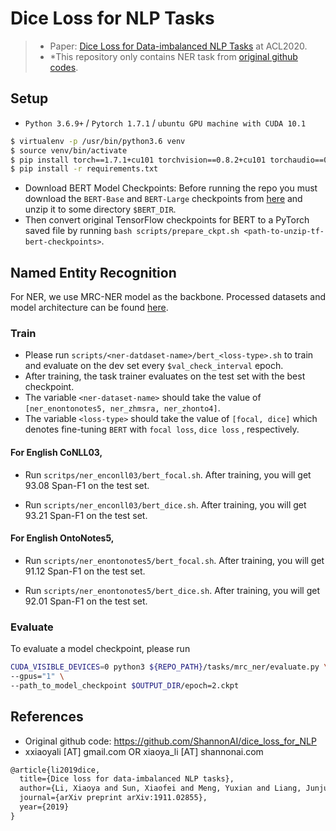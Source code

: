 # Dice Loss for NLP Tasks

> - Paper: [Dice Loss for Data-imbalanced NLP Tasks](https://arxiv.org/pdf/1911.02855.pdf) at ACL2020.
> - *This repository only contains NER task from [original github codes](https://github.com/ShannonAI/dice_loss_for_NLP).

## Setup

- `Python 3.6.9+` / `Pytorch 1.7.1` / `ubuntu GPU machine with CUDA 10.1`

```bash 
$ virtualenv -p /usr/bin/python3.6 venv
$ source venv/bin/activate
$ pip install torch==1.7.1+cu101 torchvision==0.8.2+cu101 torchaudio==0.7.2 -f https://download.pytorch.org/whl/torch_stable.html
$ pip install -r requirements.txt
```

- Download BERT Model Checkpoints: Before running the repo you must download the `BERT-Base` and `BERT-Large` checkpoints from [here](https://github.com/google-research/bert#pre-trained-models) and unzip it to some directory `$BERT_DIR`. 
- Then convert original TensorFlow checkpoints for BERT to a PyTorch saved file by running `bash scripts/prepare_ckpt.sh <path-to-unzip-tf-bert-checkpoints>`. 

## Named Entity Recognition 

For NER, we use MRC-NER model as the backbone. Processed datasets and model architecture can be found [here](https://arxiv.org/pdf/1910.11476.pdf). 

### Train

- Please run `scripts/<ner-datdaset-name>/bert_<loss-type>.sh` to train and evaluate on the dev set every `$val_check_interval` epoch.
- After training, the task trainer evaluates on the test set with the best checkpoint.
- The variable `<ner-dataset-name>` should take the value of `[ner_enontonotes5, ner_zhmsra, ner_zhonto4]`.
- The variable `<loss-type>` should take the value of `[focal, dice]` which denotes fine-tuning `BERT` with `focal loss`, `dice loss` , respectively. 

#### For English CoNLL03,

* Run `scritps/ner_enconll03/bert_focal.sh`. After training, you will get 93.08 Span-F1 on the test set. 

* Run `scripts/ner_enconll03/bert_dice.sh`. After training, you will get 93.21 Span-F1 on the test set.

#### For English OntoNotes5,

* Run `scripts/ner_enontonotes5/bert_focal.sh`. After training, you will get 91.12 Span-F1  on the test set.  

* Run `scripts/ner_enontonotes5/bert_dice.sh`. After training, you will get 92.01 Span-F1  on the test set. 

### Evaluate

To evaluate a model checkpoint, please run
```bash
CUDA_VISIBLE_DEVICES=0 python3 ${REPO_PATH}/tasks/mrc_ner/evaluate.py \
--gpus="1" \
--path_to_model_checkpoint $OUTPUT_DIR/epoch=2.ckpt
```

## References

- Original github code: https://github.com/ShannonAI/dice_loss_for_NLP
- xxiaoyali [AT] gmail.com OR xiaoya_li [AT] shannonai.com 

```tex 
@article{li2019dice,
  title={Dice loss for data-imbalanced NLP tasks},
  author={Li, Xiaoya and Sun, Xiaofei and Meng, Yuxian and Liang, Junjun and Wu, Fei and Li, Jiwei},
  journal={arXiv preprint arXiv:1911.02855},
  year={2019}
}
```
